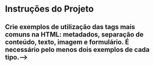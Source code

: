 # Instruções do Projeto
## Crie exemplos de utilização das tags mais comuns na HTML: metadados, separação de conteúdo, texto, imagem e formulário. É necessário pelo menos dois exemplos de cada tipo.-->
